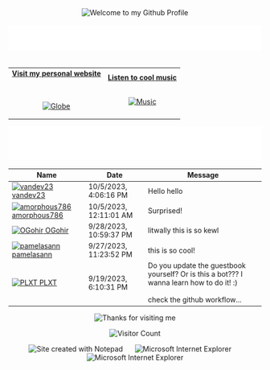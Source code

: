 <!-- "Hero" Header -->
<div align="center">
  <img src="https://github.com/BrunnerLivio/brunnerlivio/blob/master/images/welcome.png?raw=true" style="max-width: 100%;" alt="Welcome to my Github Profile" />
  <br />
  <br />
  <img height="50" alt="My Name is Livio and I like Node.js" src="images/personal_note.svg" />
  <br />
  <br />

</div>

<!-- Social -->
<table width="100%" align="center">
<tr>
<td align="center">
<a href="https://brunnerliv.io">
<strong>Visit my personal website </strong>
<br />
<br />
<br />

<p>

<img alt="Globe" height="80" src="images/globe.gif">
</a>
</p>

</td>


<td align="center">
<a href="https://www.youtube.com/watch?v=3YxaaGgTQYM&ab_channel=EvanescenceVEVO">
<strong>Listen to cool music</strong>
<br />
<br />


<p>
<img height="100" alt="Music" src="images/music.gif"> 
</a>
</p>

</td>
</tr>
</table>

<div align="center">
<a href="https://github.com/BrunnerLivio/brunnerlivio/issues/62#issuecomment-new"><img src="images/guestbook.svg"></a> 
</div>

<!-- Guestbook -->
| Name | Date | Message |
|---|---|---|
| <a href="https://github.com/vandev23"><img width="24" src="https://avatars.githubusercontent.com/u/4896821?s=24&u=d222a9fb7daac6e43a4086da832a79e4244b6842&v=4" alt="vandev23" /> vandev23</a> |10/5/2023, 4:06:16 PM|Hello hello|
| <a href="https://github.com/amorphous786"><img width="24" src="https://avatars.githubusercontent.com/u/57446090?s=24&v=4" alt="amorphous786" /> amorphous786</a> |10/5/2023, 12:11:01 AM|Surprised!|
| <a href="https://github.com/OGohir"><img width="24" src="https://avatars.githubusercontent.com/u/146393848?s=24&u=caa3a18b7a31b6a4a68b7fd2a29bf76f75cb024d&v=4" alt="OGohir" /> OGohir</a> |9/28/2023, 10:59:37 PM|litwally this is so kewl|
| <a href="https://github.com/pamelasann"><img width="24" src="https://avatars.githubusercontent.com/u/118239775?s=24&u=7b7a40009eb3e2cf5c09ee066a2ecb202fcb74e3&v=4" alt="pamelasann" /> pamelasann</a> |9/27/2023, 11:23:52 PM|this is so cool!|
| <a href="https://github.com/PLXT"><img width="24" src="https://avatars.githubusercontent.com/u/26758820?s=24&u=f8af72c193b48b88dedc88d26abb8f844e70ba0b&v=4" alt="PLXT" /> PLXT</a> |9/19/2023, 6:10:31 PM|Do you update the guestbook yourself? Or is this a bot??? I wanna learn how to do it! :)<br /><br />check the github workflow...|
<!-- /Guestbook -->

<!-- Footer -->

<div align="center">

<img height="120" alt="Thanks for visiting me" width="100%" src="https://raw.githubusercontent.com/BrunnerLivio/brunnerlivio/master/images/marquee.svg" />
<br />

![Visitor Count](https://profile-counter.glitch.me/brunnerlivio/count.svg)


<img src="https://raw.githubusercontent.com/BrunnerLivio/brunnerlivio/master/images/notepad.gif" alt="Site created with Notepad" height="30" />
<!-- "margin-right: whatever;" -->
<span>&nbsp;&nbsp;&nbsp;&nbsp;</span>  
<img src="https://raw.githubusercontent.com/BrunnerLivio/brunnerlivio/master/images/ie_logo.gif" alt="Microsoft Internet Explorer" />
<span>&nbsp;&nbsp;&nbsp;&nbsp;</span>  
<img src="https://raw.githubusercontent.com/BrunnerLivio/brunnerlivio/master/images/noframes.gif" alt="Microsoft Internet Explorer" />

</div>
